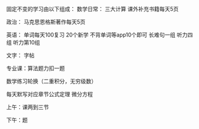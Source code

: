 固定不变的学习由以下组成：
数学日常：
三大计算
课外补充书籍每天5页


政治：
马克思恩格斯著作每天5页

英语：
	单词每天100复习
	20个新学
	不背单词等app10个即可
	长难句一组
	听力四组
	听力第10组

文字：
字帖

专业课：算法题力扣一题

数学练习轮换（二重积分，无穷级数）

每天默写对应章节公式定理 微分方程

上午：课两到三节

下午：题